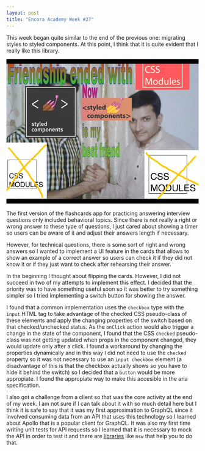 ```yaml
---
layout: post
title: "Encora Academy Week #27"
---
```


This week began quite similar to the end of the previous one: migrating styles to styled components. At this point, I think that it is quite evident that I really like this library.

<img src="/img/stylelibrariesmeme.jpeg">

The first version of the flashcards app for practicing answering interview questions only included behavioral topics. Since there is not really a right or wrong answer to these type of questions, I just cared about showing a timer so users can be aware of it and adjust their answers length if necessary.

However, for technical questions, there is some sort of right and wrong answers so I wanted to implement a UI feature in the cards that allows to show an example of a correct answer so users can check it if they did not know it or if they just want to check after rehearsing their answer.  

In the beginning I thought about flipping the cards. However, I did not succeed in two of my attempts to implement this effect. I decided that the priority was to have something useful soon so it was better to try something simpler so I tried implementing a switch button for showing the answer.

I found that a common implementation uses the `checkbox` type with the `input` HTML tag to take advantage of the checked CSS pseudo-class of these elements and apply the changing properties of the switch based on that checked/unchecked status. As the `onClick` action would also trigger a change in the state of the component, I found that the CSS `checked` pseudo-class was not getting updated when props in the component changed, they would update only after a click. I found a workaround by changing the properties dynamically and in this way I did not need to use the `checked` property so it was not necessary to use an `input checkbox` element (a disadvantage of this is that the checkbox actually shows so you have to hide it behind the switch) so I decided that a `button` would be more appropiate. I found the appropiate way to make this accesible in the aria specification.

I also got a challenge from a client so that was the core activity at the end of my week. I am not sure if I can talk about it with so much detail here but I think it is safe to say that it was my first approximation to GraphQL since it involved consuming data from an API that uses this technology so I learned about Apollo that is a popular client for GraphQL. It was also my first time writing unit tests for API requests so I learned that it is necessary to mock the API in order to test it and there are [libraries](https://mswjs.io/docs/getting-started/mocks/graphql-api) like `msw` that help you to do that.
